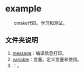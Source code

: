 # example

&emsp;&emsp;cmake代码。学习和测试。

## 文件夹说明

1. [message](./message/)：编译信息打印。
2. [variable](./variable/)：变量。定义变量和使用。
3. []()：。